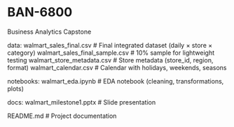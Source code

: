 # BAN-6800
Business Analytics Capstone

data:
walmart_sales_final.csv          # Final integrated dataset (daily × store × category) 
walmart_sales_final_sample.csv   # 10% sample for lightweight testing
walmart_store_metadata.csv       # Store metadata (store_id, region, format)
walmart_calendar.csv             # Calendar with holidays, weekends, seasons

notebooks:
walmart_eda.ipynb                # EDA notebook (cleaning, transformations, plots)  

docs:
walmart_milestone1.pptx          # Slide presentation

README.md                        # Project documentation  
